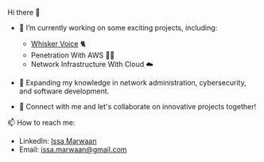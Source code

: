 Hi there 👋

- 🚀 I’m currently working on some exciting projects, including:
   - [Whisker Voice](https://github.com/Mysticwaan/Website) 🐈
   - Penetration With AWS 👩‍💻
   - Network Infrastructure With Cloud ☁️

- 🌱 Expanding my knowledge in network administration, cybersecurity, and software development.

- 🤝 Connect with me and let's collaborate on innovative projects together!

📫 How to reach me:
   - LinkedIn: [Issa Marwaan](https://www.linkedin.com/in/marwaan-issa/)
   - Email: issa.marwaan@gmail.com
